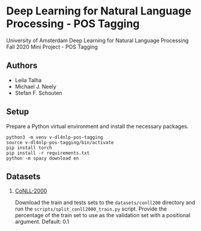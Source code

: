 # Deep Learning for Natural Language Processing - POS Tagging

University of Amsterdam Deep Learning for Natural Language Processing Fall 2020 Mini Project - POS Tagging

## Authors

- Leila Talha
- Michael J. Neely
- Stefan F. Schouten

## Setup

Prepare a Python virtual environment and install the necessary packages.

```shell
python3 -m venv v-dl4nlp-pos-tagging
source v-dl4nlp-pos-tagging/bin/activate
pip install torch
pip install -r requirements.txt
python -m spacy download en
```

## Datasets

1. [CoNLL-2000](https://www.clips.uantwerpen.be/conll2000/chunking/)

    Download the train and tests sets to the `datasets/conll200` directory and run the `scripts/split_conll2000_train.py` script.
    Provide the percentage of the train set to use as the validation set with a positional argument. Default: 0.1
